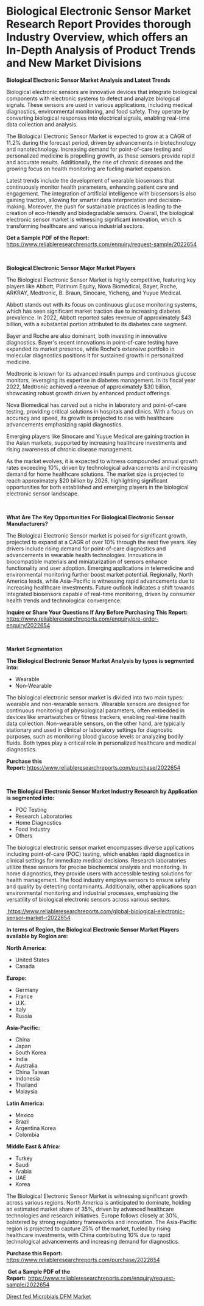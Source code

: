 <p><h1>Biological Electronic Sensor Market Research Report Provides thorough Industry Overview, which offers an In-Depth Analysis of Product Trends and New Market Divisions</h1></p><p><strong>Biological Electronic Sensor Market Analysis and Latest Trends</strong></p>
<p><p>Biological electronic sensors are innovative devices that integrate biological components with electronic systems to detect and analyze biological signals. These sensors are used in various applications, including medical diagnostics, environmental monitoring, and food safety. They operate by converting biological responses into electrical signals, enabling real-time data collection and analysis.</p><p>The Biological Electronic Sensor Market is expected to grow at a CAGR of 11.2% during the forecast period, driven by advancements in biotechnology and nanotechnology. Increasing demand for point-of-care testing and personalized medicine is propelling growth, as these sensors provide rapid and accurate results. Additionally, the rise of chronic diseases and the growing focus on health monitoring are fueling market expansion.</p><p>Latest trends include the development of wearable biosensors that continuously monitor health parameters, enhancing patient care and engagement. The integration of artificial intelligence with biosensors is also gaining traction, allowing for smarter data interpretation and decision-making. Moreover, the push for sustainable practices is leading to the creation of eco-friendly and biodegradable sensors. Overall, the biological electronic sensor market is witnessing significant innovation, which is transforming healthcare and various industrial sectors.</p></p>
<p><strong>Get a Sample PDF of the Report:&nbsp;</strong> <a href="https://www.reliableresearchreports.com/enquiry/request-sample/2022654?utm_campaign=2202&utm_medium=2&utm_source=Github&utm_content=ia&utm_term=29032025&utm_id=biological-electronic-sensor">https://www.reliableresearchreports.com/enquiry/request-sample/2022654</a></p>
<p>&nbsp;</p>
<p><strong>Biological Electronic Sensor Major Market Players</strong></p>
<p><p>The Biological Electronic Sensor Market is highly competitive, featuring key players like Abbott, Platinum Equity, Nova Biomedical, Bayer, Roche, ARKRAY, Medtronic, B. Braun, Sinocare, Yicheng, and Yuyue Medical. </p><p>Abbott stands out with its focus on continuous glucose monitoring systems, which has seen significant market traction due to increasing diabetes prevalence. In 2022, Abbott reported sales revenue of approximately $43 billion, with a substantial portion attributed to its diabetes care segment.</p><p>Bayer and Roche are also dominant, both investing in innovative diagnostics. Bayer's recent innovations in point-of-care testing have expanded its market presence, while Roche's extensive portfolio in molecular diagnostics positions it for sustained growth in personalized medicine.</p><p>Medtronic is known for its advanced insulin pumps and continuous glucose monitors, leveraging its expertise in diabetes management. In its fiscal year 2022, Medtronic achieved a revenue of approximately $30 billion, showcasing robust growth driven by enhanced product offerings.</p><p>Nova Biomedical has carved out a niche in laboratory and point-of-care testing, providing critical solutions in hospitals and clinics. With a focus on accuracy and speed, its growth is projected to rise with healthcare advancements emphasizing rapid diagnostics. </p><p>Emerging players like Sinocare and Yuyue Medical are gaining traction in the Asian markets, supported by increasing healthcare investments and rising awareness of chronic disease management. </p><p>As the market evolves, it is expected to witness compounded annual growth rates exceeding 10%, driven by technological advancements and increasing demand for home healthcare solutions. The market size is projected to reach approximately $20 billion by 2026, highlighting significant opportunities for both established and emerging players in the biological electronic sensor landscape.</p></p>
<p>&nbsp;</p>
<p><strong>What Are The Key Opportunities For Biological Electronic Sensor Manufacturers?</strong></p>
<p><p>The Biological Electronic Sensor market is poised for significant growth, projected to expand at a CAGR of over 10% through the next five years. Key drivers include rising demand for point-of-care diagnostics and advancements in wearable health technologies. Innovations in biocompatible materials and miniaturization of sensors enhance functionality and user adoption. Emerging applications in telemedicine and environmental monitoring further boost market potential. Regionally, North America leads, while Asia-Pacific is witnessing rapid advancements due to increasing healthcare investments. Future outlook indicates a shift towards integrated biosensors capable of real-time monitoring, driven by consumer health trends and technological convergence.</p></p>
<p><strong>Inquire or Share Your Questions If Any Before Purchasing This Report:</strong> <a href="https://www.reliableresearchreports.com/enquiry/pre-order-enquiry/2022654?utm_campaign=2202&utm_medium=2&utm_source=Github&utm_content=ia&utm_term=29032025&utm_id=biological-electronic-sensor">https://www.reliableresearchreports.com/enquiry/pre-order-enquiry/2022654</a></p>
<p>&nbsp;</p>
<p><strong>Market Segmentation</strong></p>
<p><strong>The Biological Electronic Sensor Market Analysis by types is segmented into:</strong></p>
<p><ul><li>Wearable</li><li>Non-Wearable</li></ul></p>
<p><p>The biological electronic sensor market is divided into two main types: wearable and non-wearable sensors. Wearable sensors are designed for continuous monitoring of physiological parameters, often embedded in devices like smartwatches or fitness trackers, enabling real-time health data collection. Non-wearable sensors, on the other hand, are typically stationary and used in clinical or laboratory settings for diagnostic purposes, such as monitoring blood glucose levels or analyzing bodily fluids. Both types play a critical role in personalized healthcare and medical diagnostics.</p></p>
<p><strong>Purchase this Report:&nbsp;</strong><a href="https://www.reliableresearchreports.com/purchase/2022654?utm_campaign=2202&utm_medium=2&utm_source=Github&utm_content=ia&utm_term=29032025&utm_id=biological-electronic-sensor">https://www.reliableresearchreports.com/purchase/2022654</a></p>
<p>&nbsp;</p>
<p><strong>The Biological Electronic Sensor Market Industry Research by Application is segmented into:</strong></p>
<p><ul><li>POC Testing</li><li>Research Laboratories</li><li>Home Diagnostics</li><li>Food Industry</li><li>Others</li></ul></p>
<p><p>The biological electronic sensor market encompasses diverse applications including point-of-care (POC) testing, which enables rapid diagnostics in clinical settings for immediate medical decisions. Research laboratories utilize these sensors for precise biochemical analysis and monitoring. In home diagnostics, they provide users with accessible testing solutions for health management. The food industry employs sensors to ensure safety and quality by detecting contaminants. Additionally, other applications span environmental monitoring and industrial processes, emphasizing the versatility of biological electronic sensors across various sectors.</p></p>
<p><a href="https://www.reliableresearchreports.com/global-biological-electronic-sensor-market-r2022654?utm_campaign=2202&utm_medium=2&utm_source=Github&utm_content=ia&utm_term=29032025&utm_id=biological-electronic-sensor">&nbsp;https://www.reliableresearchreports.com/global-biological-electronic-sensor-market-r2022654</a></p>
<p><strong>In terms of Region, the Biological Electronic Sensor Market Players available by Region are:</strong></p>
<p>
    <p> <strong> North America: </strong>
        <ul>
            <li>United States</li>
            <li>Canada</li>
        </ul>
        </p> 
    <p> <strong> Europe: </strong>
        <ul>
            <li>Germany</li>
            <li>France</li>
            <li>U.K.</li>
            <li>Italy</li>
            <li>Russia</li>
        </ul>
        </p> 
    <p> <strong> Asia-Pacific: </strong>
        <ul>
            <li>China</li>
            <li>Japan</li>
            <li>South Korea</li>
            <li>India</li>
            <li>Australia</li>
            <li>China Taiwan</li>
            <li>Indonesia</li>
            <li>Thailand</li>
            <li>Malaysia</li>
        </ul>
        </p> 
    <p> <strong> Latin America: </strong>
        <ul>
            <li>Mexico</li>
            <li>Brazil</li>
            <li>Argentina Korea</li>
            <li>Colombia</li>
        </ul>
        </p> 
    <p> <strong> Middle East & Africa: </strong>
        <ul>
            <li>Turkey</li>
            <li>Saudi</li>
            <li>Arabia</li>
            <li>UAE</li>
            <li>Korea</li>
        </ul>
    </p>
    </p>
<p><p>The Biological Electronic Sensor Market is witnessing significant growth across various regions. North America is anticipated to dominate, holding an estimated market share of 35%, driven by advanced healthcare technologies and research initiatives. Europe follows closely at 30%, bolstered by strong regulatory frameworks and innovation. The Asia-Pacific region is projected to capture 25% of the market, fueled by rising healthcare investments, with China contributing 10% due to rapid technological advancements and increasing demand for diagnostics.</p></p>
<p><strong>Purchase this Report: </strong><a href="https://www.reliableresearchreports.com/purchase/2022654?utm_campaign=2202&utm_medium=2&utm_source=Github&utm_content=ia&utm_term=29032025&utm_id=biological-electronic-sensor">https://www.reliableresearchreports.com/purchase/2022654</a></p>
<p>&nbsp;<strong>Get a Sample PDF of the Report:&nbsp;&nbsp;</strong><a href="https://www.reliableresearchreports.com/enquiry/request-sample/2022654?utm_campaign=2202&utm_medium=2&utm_source=Github&utm_content=ia&utm_term=29032025&utm_id=biological-electronic-sensor">https://www.reliableresearchreports.com/enquiry/request-sample/2022654</a></p>
<p><strong></strong></p>
<p><p><a href="https://github.com/marlanamarvn/Market-Research-Report-List-1/blob/main/direct-fed-microbials-dfm-market.md?utm_campaign=2202&utm_medium=2&utm_source=Github&utm_content=ia&utm_term=29032025&utm_id=biological-electronic-sensor">Direct fed Microbials DFM Market</a></p></p>
